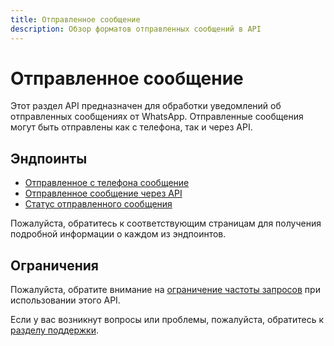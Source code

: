 ```yaml
---
title: Отправленное сообщение
description: Обзор форматов отправленных сообщений в API
---
```


# Отправленное сообщение

Этот раздел API предназначен для обработки уведомлений об отправленных сообщениях от WhatsApp. Отправленные сообщения могут быть отправлены как с телефона, так и через API.

## Эндпоинты

* [Отправленное с телефона сообщение](api/receiving/notifications-format/outgoing-message/phone.md)
* [Отправленное сообщение через API](api/receiving/notifications-format/outgoing-message/api.md)
* [Статус отправленного сообщения](api/receiving/notifications-format/outgoing-message/status.md)

Пожалуйста, обратитесь к соответствующим страницам для получения подробной информации о каждом из эндпоинтов.

## Ограничения

Пожалуйста, обратите внимание на [ограничение частоты запросов](api/rate-limiter.md) при использовании этого API.

Если у вас возникнут вопросы или проблемы, пожалуйста, обратитесь к [разделу поддержки](support.md).
